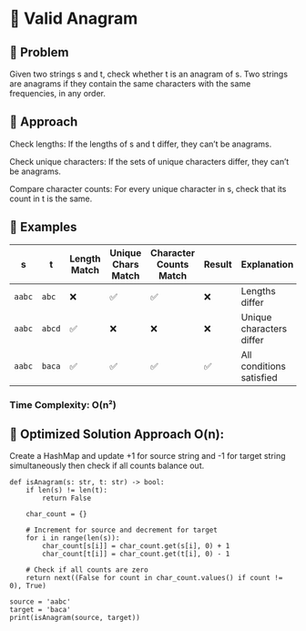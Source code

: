 # 🧩 Valid Anagram
## 📝 Problem

Given two strings s and t, check whether t is an anagram of s.
Two strings are anagrams if they contain the same characters with the same frequencies, in any order.

## 🧠 Approach

Check lengths:
If the lengths of s and t differ, they can’t be anagrams.

Check unique characters:
If the sets of unique characters differ, they can’t be anagrams.

Compare character counts:
For every unique character in s, check that its count in t is the same.

## 🧮 Examples

| **s** | **t** | **Length Match** | **Unique Chars Match** | **Character Counts Match** | **Result** | **Explanation** |
|-------|-------|------------------|-------------------------|-----------------------------|-------------|-----------------|
| `aabc` | `abc`  | ❌ | ✅ | ✅ | ❌ | Lengths differ |
| `aabc` | `abcd` | ✅ | ❌ | ❌ | ❌ | Unique characters differ |
| `aabc` | `baca` | ✅ | ✅ | ✅ | ✅ | All conditions satisfied |

### Time Complexity: O(n²)


## 🚀 Optimized Solution Approach O(n):

Create a HashMap and update +1 for source string and -1 for target string simultaneously then check if all counts balance out.

```
def isAnagram(s: str, t: str) -> bool:
    if len(s) != len(t):
        return False
    
    char_count = {}

    # Increment for source and decrement for target
    for i in range(len(s)):
        char_count[s[i]] = char_count.get(s[i], 0) + 1
        char_count[t[i]] = char_count.get(t[i], 0) - 1

    # Check if all counts are zero
    return next((False for count in char_count.values() if count != 0), True)

source = 'aabc'
target = 'baca'
print(isAnagram(source, target))
```